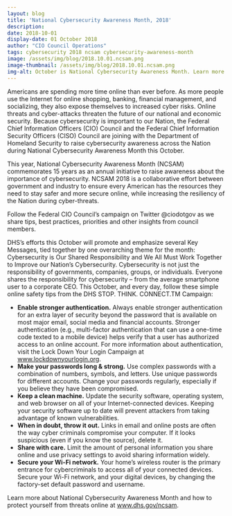 ```yaml
---
layout: blog
title: 'National Cybersecurity Awareness Month, 2018'
description: 
date: 2018-10-01
display-date: 01 October 2018
author: "CIO Council Operations"
tags: cybersecurity 2018 ncsam cybersecurity-awareness-month
image: /assets/img/blog/2018.10.01.ncsam.png
image-thumbnail: /assets/img/blog/2018.10.01.ncsam.png
img-alt: October is National Cybersecurity Awareness Month. Learn more at staysafeonline.org/ncsam
---
```


Americans are spending more time online than ever before. As more people use the Internet for online shopping, banking, financial management, and socializing, they also expose themselves to increased cyber risks. Online threats and cyber-attacks threaten the future of our national and economic security. Because cybersecurity is important to our Nation, the Federal Chief Information Officers (CIO) Council and the Federal Chief Information Security Officers (CISO) Council are joining with the Department of Homeland Security to raise cybersecurity awareness across the Nation during National Cybersecurity Awareness Month this October.

This year, National Cybersecurity Awareness Month (NCSAM) commemorates 15 years as an annual initiative to raise awareness about the importance of cybersecurity. NCSAM 2018 is a collaborative effort between government and industry to ensure every American has the resources they need to stay safer and more secure online, while increasing the resiliency of the Nation during cyber-threats. 

Follow the Federal CIO Council’s campaign on Twitter @ciodotgov as we share tips, best practices, priorities and other insights from council members.

DHS’s efforts this October will promote and emphasize several Key Messages, tied together by one overarching theme for the month: Cybersecurity is Our Shared Responsibility and We All Must Work Together to Improve our Nation’s Cybersecurity. Cybersecurity is not just the responsibility of governments, companies, groups, or individuals. Everyone shares the responsibility for cybersecurity – from the average smartphone user to a corporate CEO. This October, and every day, follow these simple online safety tips from the DHS STOP. THINK. CONNECT.TM Campaign:

* **Enable stronger authentication.** Always enable stronger authentication for an extra layer of security beyond the password that is available on most major email, social media and financial accounts. Stronger authentication (e.g., multi-factor authentication that can use a one-time code texted to a mobile device) helps verify that a user has authorized access to an online account. For more information about authentication, visit the Lock Down Your Login Campaign at www.lockdownyourlogin.org.
* **Make your passwords long & strong.** Use complex passwords with a combination of numbers, symbols, and letters. Use unique passwords for different accounts. Change your passwords regularly, especially if you believe they have been compromised. 
* **Keep a clean machine.** Update the security software, operating system, and web browser on all of your Internet-connected devices. Keeping your security software up to date will prevent attackers from taking advantage of known vulnerabilities. 
* **When in doubt, throw it out.** Links in email and online posts are often the way cyber criminals compromise your computer. If it looks suspicious (even if you know the source), delete it. 
* **Share with care.** Limit the amount of personal information you share online and use privacy settings to avoid sharing information widely. 
* **Secure your Wi-Fi network.** Your home’s wireless router is the primary entrance for cybercriminals to access all of your connected devices. Secure your Wi-Fi network, and your digital devices, by changing the factory-set default password and username. 

Learn more about National Cybersecurity Awareness Month and how to protect yourself from threats online at www.dhs.gov/ncsam.  
